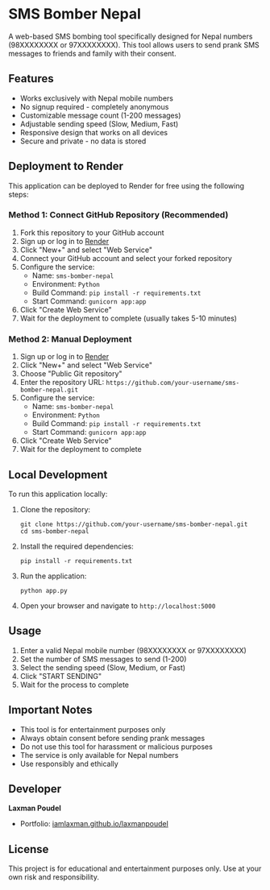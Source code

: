 # SMS Bomber Nepal

A web-based SMS bombing tool specifically designed for Nepal numbers (98XXXXXXXX or 97XXXXXXXX). This tool allows users to send prank SMS messages to friends and family with their consent.

## Features

- Works exclusively with Nepal mobile numbers
- No signup required - completely anonymous
- Customizable message count (1-200 messages)
- Adjustable sending speed (Slow, Medium, Fast)
- Responsive design that works on all devices
- Secure and private - no data is stored

## Deployment to Render

This application can be deployed to Render for free using the following steps:

### Method 1: Connect GitHub Repository (Recommended)

1. Fork this repository to your GitHub account
2. Sign up or log in to [Render](https://render.com)
3. Click "New+" and select "Web Service"
4. Connect your GitHub account and select your forked repository
5. Configure the service:
   - Name: `sms-bomber-nepal`
   - Environment: `Python`
   - Build Command: `pip install -r requirements.txt`
   - Start Command: `gunicorn app:app`
6. Click "Create Web Service"
7. Wait for the deployment to complete (usually takes 5-10 minutes)

### Method 2: Manual Deployment

1. Sign up or log in to [Render](https://render.com)
2. Click "New+" and select "Web Service"
3. Choose "Public Git repository"
4. Enter the repository URL: `https://github.com/your-username/sms-bomber-nepal.git`
5. Configure the service:
   - Name: `sms-bomber-nepal`
   - Environment: `Python`
   - Build Command: `pip install -r requirements.txt`
   - Start Command: `gunicorn app:app`
6. Click "Create Web Service"
7. Wait for the deployment to complete

## Local Development

To run this application locally:

1. Clone the repository:
   ```
   git clone https://github.com/your-username/sms-bomber-nepal.git
   cd sms-bomber-nepal
   ```

2. Install the required dependencies:
   ```
   pip install -r requirements.txt
   ```

3. Run the application:
   ```
   python app.py
   ```

4. Open your browser and navigate to `http://localhost:5000`

## Usage

1. Enter a valid Nepal mobile number (98XXXXXXXX or 97XXXXXXXX)
2. Set the number of SMS messages to send (1-200)
3. Select the sending speed (Slow, Medium, or Fast)
4. Click "START SENDING"
5. Wait for the process to complete

## Important Notes

- This tool is for entertainment purposes only
- Always obtain consent before sending prank messages
- Do not use this tool for harassment or malicious purposes
- The service is only available for Nepal numbers
- Use responsibly and ethically

## Developer

**Laxman Poudel**
- Portfolio: [iamlaxman.github.io/laxmanpoudel](https://iamlaxman.github.io/laxmanpoudel)

## License

This project is for educational and entertainment purposes only. Use at your own risk and responsibility.